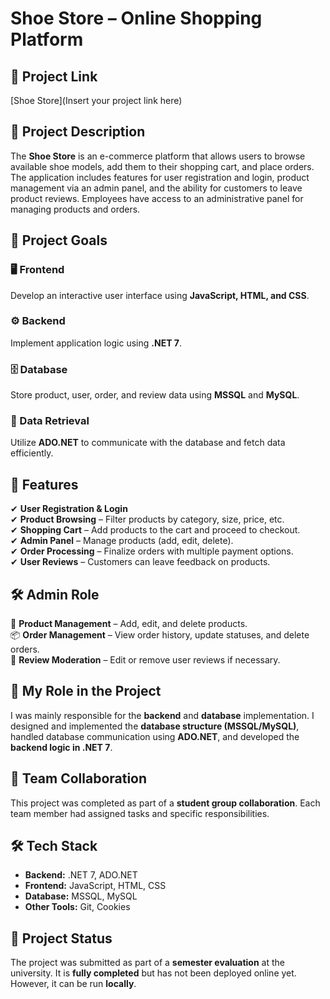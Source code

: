 # Shoe Store – Online Shopping Platform  

## 📌 Project Link  
[Shoe Store](Insert your project link here)  

## 📖 Project Description  
The **Shoe Store** is an e-commerce platform that allows users to browse available shoe models, add them to their shopping cart, and place orders. The application includes features for user registration and login, product management via an admin panel, and the ability for customers to leave product reviews. Employees have access to an administrative panel for managing products and orders.  

## 🎯 Project Goals  
### 🖥️ Frontend  
Develop an interactive user interface using **JavaScript, HTML, and CSS**.  

### ⚙️ Backend  
Implement application logic using **.NET 7**.  

### 🗄️ Database  
Store product, user, order, and review data using **MSSQL** and **MySQL**.  

### 🔗 Data Retrieval  
Utilize **ADO.NET** to communicate with the database and fetch data efficiently.  

## 🚀 Features  
✔ **User Registration & Login**  
✔ **Product Browsing** – Filter products by category, size, price, etc.  
✔ **Shopping Cart** – Add products to the cart and proceed to checkout.  
✔ **Admin Panel** – Manage products (add, edit, delete).  
✔ **Order Processing** – Finalize orders with multiple payment options.  
✔ **User Reviews** – Customers can leave feedback on products.  

## 🛠️ Admin Role  
👤 **Product Management** – Add, edit, and delete products.  
📦 **Order Management** – View order history, update statuses, and delete orders.  
💬 **Review Moderation** – Edit or remove user reviews if necessary.  

## 💼 My Role in the Project  
I was mainly responsible for the **backend** and **database** implementation. I designed and implemented the **database structure (MSSQL/MySQL)**, handled database communication using **ADO.NET**, and developed the **backend logic in .NET 7**.  

## 🤝 Team Collaboration  
This project was completed as part of a **student group collaboration**. Each team member had assigned tasks and specific responsibilities.  

## 🛠️ Tech Stack  
- **Backend:** .NET 7, ADO.NET  
- **Frontend:** JavaScript, HTML, CSS  
- **Database:** MSSQL, MySQL  
- **Other Tools:** Git, Cookies  

## 📌 Project Status  
The project was submitted as part of a **semester evaluation** at the university. It is **fully completed** but has not been deployed online yet. However, it can be run **locally**.  
